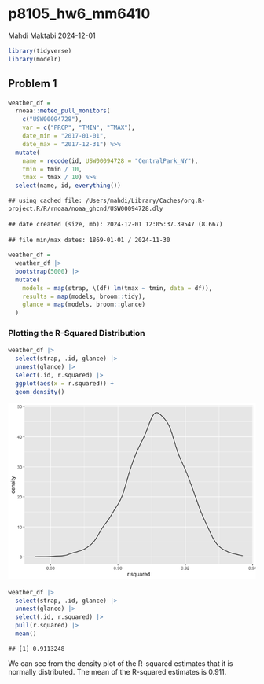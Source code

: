 p8105_hw6_mm6410
================
Mahdi Maktabi
2024-12-01

``` r
library(tidyverse)
library(modelr)
```

## Problem 1

``` r
weather_df = 
  rnoaa::meteo_pull_monitors(
    c("USW00094728"),
    var = c("PRCP", "TMIN", "TMAX"), 
    date_min = "2017-01-01",
    date_max = "2017-12-31") %>%
  mutate(
    name = recode(id, USW00094728 = "CentralPark_NY"),
    tmin = tmin / 10,
    tmax = tmax / 10) %>%
  select(name, id, everything())
```

    ## using cached file: /Users/mahdi/Library/Caches/org.R-project.R/R/rnoaa/noaa_ghcnd/USW00094728.dly

    ## date created (size, mb): 2024-12-01 12:05:37.39547 (8.667)

    ## file min/max dates: 1869-01-01 / 2024-11-30

``` r
weather_df =
  weather_df |>
  bootstrap(5000) |> 
  mutate(
    models = map(strap, \(df) lm(tmax ~ tmin, data = df)),
    results = map(models, broom::tidy),
    glance = map(models, broom::glance)
  )
```

### Plotting the R-Squared Distribution

``` r
weather_df |> 
  select(strap, .id, glance) |> 
  unnest(glance) |> 
  select(.id, r.squared) |> 
  ggplot(aes(x = r.squared)) +
  geom_density()
```

![](p8105_hw6_mm6410_files/figure-gfm/unnamed-chunk-4-1.png)<!-- -->

``` r
weather_df |> 
  select(strap, .id, glance) |> 
  unnest(glance) |> 
  select(.id, r.squared) |> 
  pull(r.squared) |> 
  mean()
```

    ## [1] 0.9113248

We can see from the density plot of the R-squared estimates that it is
normally distributed. The mean of the R-squared estimates is 0.911.
